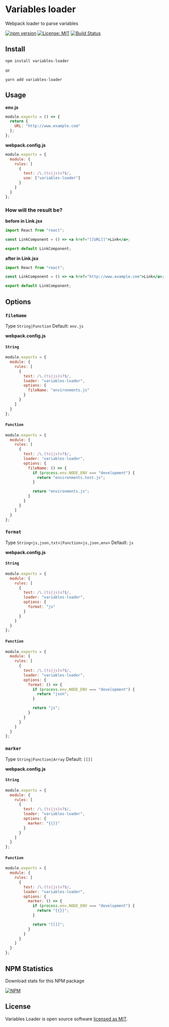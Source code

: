 # Variables loader

Webpack loader to parse variables

[![npm version](https://badge.fury.io/js/variables-loader.svg)](https://www.npmjs.com/package/variables-loader) [![License: MIT](https://img.shields.io/badge/License-MIT-yellow.svg)](https://github.com/andrelmlins/variables-loader/blob/master/LICENSE) [![Build Status](https://travis-ci.com/andrelmlins/variables-loader.svg?branch=master)](https://travis-ci.com/andrelmlins/variables-loader)

## Install

```
npm install variables-loader
```

or

```
yarn add variables-loader
```

## Usage

**env.js**

```js
module.exports = () => {
  return {
    URL: "http://www.example.com"
  };
};
```

**webpack.config.js**

```js
module.exports = {
  module: {
    rules: [
      {
        test: /\.(ts|js)x?$/,
        use: ["variables-loader"]
      }
    ]
  }
};
```

### How will the result be?

**before in Link.jsx**

```jsx
import React from "react";

const LinkComponent = () => <a href="[[URL]]">Link</a>;

export default LinkComponent;
```

**after in Link.jsx**

```jsx
import React from "react";

const LinkComponent = () => <a href="http://www.example.com">Link</a>;

export default LinkComponent;
```

## Options

### `fileName`

Type `String|Function` Default: `env.js`

**webpack.config.js**

#### `String`

```js
module.exports = {
  module: {
    rules: [
      {
        test: /\.(ts|js)x?$/,
        loader: "variables-loader",
        options: {
          fileName: "environments.js"
        }
      }
    ]
  }
};
```

#### `Function`

```js
module.exports = {
  module: {
    rules: [
      {
        test: /\.(ts|js)x?$/,
        loader: "variables-loader",
        options: {
          fileName: () => {
            if (process.env.NODE_ENV === "development") {
              return "environments.test.js";
            }

            return "environments.js";
          }
        }
      }
    ]
  }
};
```

### `format`

Type `String<js,json,txt>|Function<js,json,env>` Default: `js`

**webpack.config.js**

#### `String`

```js
module.exports = {
  module: {
    rules: [
      {
        test: /\.(ts|js)x?$/,
        loader: "variables-loader",
        options: {
          format: "js"
        }
      }
    ]
  }
};
```

#### `Function`

```js
module.exports = {
  module: {
    rules: [
      {
        test: /\.(ts|js)x?$/,
        loader: "variables-loader",
        options: {
          format: () => {
            if (process.env.NODE_ENV === "development") {
              return "json";
            }

            return "js";
          }
        }
      }
    ]
  }
};
```

### `marker`

Type `String|Function|Array` Default: `[[]]`

**webpack.config.js**

#### `String`

```js
module.exports = {
  module: {
    rules: [
      {
        test: /\.(ts|js)x?$/,
        loader: "variables-loader",
        options: {
          marker: "{{}}"
        }
      }
    ]
  }
};
```

#### `Function`

```js
module.exports = {
  module: {
    rules: [
      {
        test: /\.(ts|js)x?$/,
        loader: "variables-loader",
        options: {
          marker: () => {
            if (process.env.NODE_ENV === "development") {
              return "{{}}";
            }

            return "[[]]";
          }
        }
      }
    ]
  }
};
```

## NPM Statistics

Download stats for this NPM package

[![NPM](https://nodei.co/npm/variables-loader.png)](https://nodei.co/npm/variables-loader/)

## License

Variables Loader is open source software [licensed as MIT](https://github.com/andrelmlins/variables-loader/blob/master/LICENSE).
